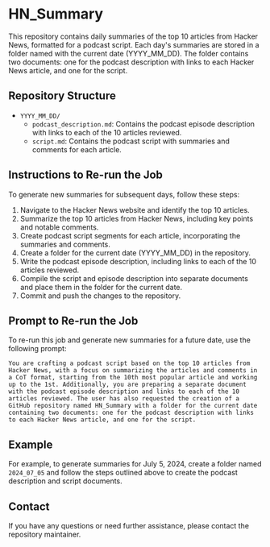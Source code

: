 # HN_Summary

This repository contains daily summaries of the top 10 articles from Hacker News, formatted for a podcast script. Each day's summaries are stored in a folder named with the current date (YYYY_MM_DD). The folder contains two documents: one for the podcast description with links to each Hacker News article, and one for the script.

## Repository Structure

- `YYYY_MM_DD/`
  - `podcast_description.md`: Contains the podcast episode description with links to each of the 10 articles reviewed.
  - `script.md`: Contains the podcast script with summaries and comments for each article.

## Instructions to Re-run the Job

To generate new summaries for subsequent days, follow these steps:

1. Navigate to the Hacker News website and identify the top 10 articles.
2. Summarize the top 10 articles from Hacker News, including key points and notable comments.
3. Create podcast script segments for each article, incorporating the summaries and comments.
4. Create a folder for the current date (YYYY_MM_DD) in the repository.
5. Write the podcast episode description, including links to each of the 10 articles reviewed.
6. Compile the script and episode description into separate documents and place them in the folder for the current date.
7. Commit and push the changes to the repository.

## Prompt to Re-run the Job

To re-run this job and generate new summaries for a future date, use the following prompt:

```
You are crafting a podcast script based on the top 10 articles from Hacker News, with a focus on summarizing the articles and comments in a CoT format, starting from the 10th most popular article and working up to the 1st. Additionally, you are preparing a separate document with the podcast episode description and links to each of the 10 articles reviewed. The user has also requested the creation of a GitHub repository named HN_Summary with a folder for the current date containing two documents: one for the podcast description with links to each Hacker News article, and one for the script.
```

## Example

For example, to generate summaries for July 5, 2024, create a folder named `2024_07_05` and follow the steps outlined above to create the podcast description and script documents.

## Contact

If you have any questions or need further assistance, please contact the repository maintainer.
